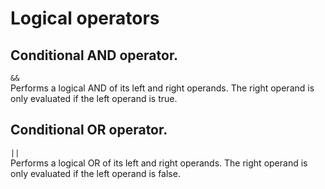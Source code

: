 
# Logical operators

## Conditional AND operator.
``&&``  
Performs a logical AND of its left and right operands. The right operand is only evaluated if the left operand is true. 

## Conditional OR operator.
``||``  
Performs a logical OR of its left and right operands. The right operand is only evaluated if the left operand is false.